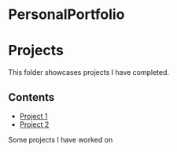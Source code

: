 # PersonalPortfolio

# Projects
This folder showcases projects I have completed.

## Contents
* [Project 1](project_1)
* [Project 2](project_2)

Some projects I have worked on
